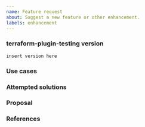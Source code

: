```yaml
---
name: Feature request
about: Suggest a new feature or other enhancement.
labels: enhancement
---
```


### terraform-plugin-testing version
<!--
Inspect your go.mod as below to find the version, and paste the result between the ``` marks below.

go list -m github.com/hashicorp/terraform-plugin-log/...

If you are not running the latest version of terraform-plugin-log, please try
upgrading because your feature may have already been implemented.
-->
```
insert version here
```

### Use cases
<!---
In order to properly evaluate a feature request, it is necessary to understand
the use cases for it. Please describe below the _end goal_ you are trying to
achieve that has led you to request this feature. Please keep this section
focused on the problem and not on the suggested solution. We'll get to that in
a moment, below!
-->

### Attempted solutions
<!---
If you've already tried to solve the problem within terraform-plugin-log's
existing features and found a limitation that prevented you from succeeding,
please describe it below in as much detail as possible.

Ideally, this would include real HCL configuration that you tried, real
Terraform commands you ran, relevant snippet of code from your provider
codebase and what results you got in each case.

Please remove any sensitive information such as passwords before sharing
configuration snippets and commands.
--->

### Proposal
<!---
If you have an idea for a way to address the problem via a change to
terraform-plugin-log, please describe it below.

In this section, it's helpful to include specific examples of how what you are
suggesting might look like in configuration files, on the command line, or in
providers, since that allows us to understand the full picture of what you are
proposing.

If you're not sure of some details, don't worry! When we evaluate the feature
request we may suggest modifications as necessary to work within the design
constraints of the Terraform ecosystem.
-->

### References
<!--
Are there any other GitHub issues, whether open or closed, that are related to
the problem you've described above or to the suggested solution? If so, please
create a list below that mentions each of them. For example:

- #6017
-->
